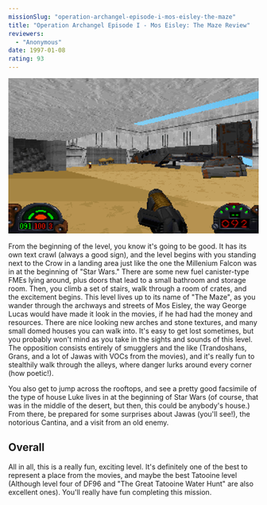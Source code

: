 ```yaml
---
missionSlug: "operation-archangel-episode-i-mos-eisley-the-maze"
title: "Operation Archangel Episode I - Mos Eisley: The Maze Review"
reviewers: 
  - "Anonymous"
date: 1997-01-08
rating: 93
---
```


![Archangel screenshot](./archangel.png "As with many levels based in the movies, this one recreates what we all know well, adding in subtle twists to bend it to the author's wishes.")

From the beginning of the level, you know it's going to be good. It has its own text crawl (always a good sign), and the level begins with you standing next to the Crow in a landing area just like the one the Millenium Falcon was in at the beginning of "Star Wars." There are some new fuel canister-type FMEs lying around, plus doors that lead to a small bathroom and storage room. Then, you climb a set of stairs, walk through a room of crates, and the excitement begins. This level lives up to its name of "The Maze", as you wander through the archways and streets of Mos Eisley, the way George Lucas would have made it look in the movies, if he had had the money and resources. There are nice looking new arches and stone textures, and many small domed houses you can walk into. It's easy to get lost sometimes, but you probably won't mind as you take in the sights and sounds of this level. The opposition consists entirely of smugglers and the like (Trandoshans, Grans, and a lot of Jawas with VOCs from the movies), and it's really fun to stealthily walk through the alleys, where danger lurks around every corner (how poetic!).

You also get to jump across the rooftops, and see a pretty good facsimile of the type of house Luke lives in at the beginning of Star Wars (of course, that was in the middle of the desert, but then, this could be anybody's house.) From there, be prepared for some surprises about Jawas (you'll see!), the notorious Cantina, and a visit from an old enemy.


## Overall

All in all, this is a really fun, exciting level. It's definitely one of the best to represent a place from the movies, and maybe the best Tatooine level (Although level four of DF96 and "The Great Tatooine Water Hunt" are also excellent ones). You'll really have fun completing this mission.